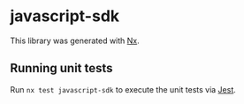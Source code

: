# javascript-sdk

This library was generated with [Nx](https://nx.dev).

## Running unit tests

Run `nx test javascript-sdk` to execute the unit tests via [Jest](https://jestjs.io).

